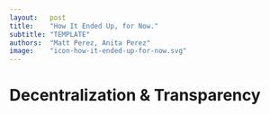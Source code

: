 ```yaml
---
layout:   post
title:    "How It Ended Up, for Now."
subtitle: "TEMPLATE"
authors:  "Matt Perez, Anita Perez"
image:    "icon-how-it-ended-up-for-now.svg"
---
```


<div style='display:none; '>
 <p>Their story ended up. For now.</p>
</div>

<h1>Decentralization & Transparency</h1>
 <p></p>

<h1></h1>
 <p></p>

<h1></h1>
 <p></p>

<h1></h1>
 <p></p>

<h1></h1>
 <p></p>